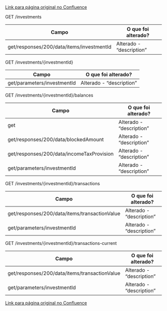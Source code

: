[Link para página original no Confluence](https://openfinancebrasil.atlassian.net/wiki/spaces/OF/pages/144933516)

GET /investments

| **Campo** | **O que foi alterado?** |
| --- | --- |
| get/responses/200/data/items/investmentId | Alterado - “description” |

 GET /investments/{investmentId}

| **Campo** | **O que foi alterado?** |
| --- | --- |
| get/parameters/investmentId | Alterado - “description” |

 GET /investments/{investmentId}/balances

| **Campo** | **O que foi alterado?** |
| --- | --- |
| get | Alterado - “description” |
| get/responses/200/data/blockedAmount | Alterado - “description” |
| get/responses/200/data/incomeTaxProvision | Alterado - “description” |
| get/parameters/investmentId | Alterado - “description” |

 GET /investments/{investmentId}/transactions

| **Campo** | **O que foi alterado?** |
| --- | --- |
| get/responses/200/data/items/transactionValue | Alterado - “description” |
| get/parameters/investmentId | Alterado - “description” |

 GET /investments/{investmentId}/transactions-current

| **Campo** | **O que foi alterado?** |
| --- | --- |
| get/responses/200/data/items/transactionValue | Alterado - “description” |
| get/parameters/investmentId | Alterado - “description” |

[Link para página original no Confluence](https://openfinancebrasil.atlassian.net/wiki/spaces/OF/pages/144933516)